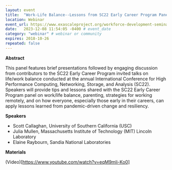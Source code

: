 ```yaml
---
layout: event
title:  "Work-Life Balance--Lessons from SC22 Early Career Program Panelists"
location: Webinar
event_url: https://www.exascaleproject.org/workforce-development-seminar-series/ # optional
date:   2023-12-08 11:54:05 -0400 # event_date
category: "webinar" # webinar or community
expires: 2018-10-26
repeated: false
---
```


**Abstract**

This panel features brief presentations followed by engaging discussion from contributors to the SC22 Early Career Program invited talks on life/work balance conducted at the annual International Conference for High Performance Computing, Networking, Storage, and Analysis (SC22). Speakers will provide tips and lessons shared with the SC22 Early Career Program panel on work/life balance, parenting, strategies for working remotely, and on how everyone, especially those early in their careers, can apply lessons learned from pandemic-driven change and resiliency.

**Speakers**

* Scott Callaghan, University of Southern California (USC)
* Julia Mullen, Massachusetts Institute of Technology (MIT) Lincoln Laboratory
* Elaine Raybourn, Sandia National Laboratories

**Materials**

(Video)[https://www.youtube.com/watch?v=eqM9mli-Ko0]
